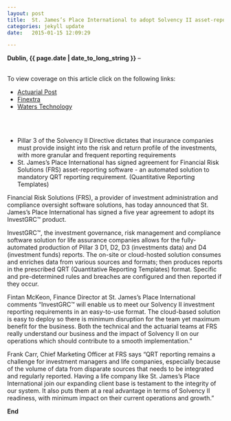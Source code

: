```yaml
---
layout: post
title:  St. James’s Place International to adopt Solvency II asset-reporting software from Financial Risk Solutions (FRS)
categories: jekyll update
date:   2015-01-15 12:09:29

---
```


**Dublin, {{ page.date | date_to_long_string }}** –

<br>
To view coverage on this article click on the following links:

* [Actuarial Post](http://www.actuarialpost.co.uk/article/st--james-place-int----039l-to-adopt-solvency-ii-software-from-frs-7084.htm) 
* [Finextra](http://www.finextra.com/news/announcement.aspx?pressreleaseid=58155&topic=risk) 
* [Waters Technology](http://www.waterstechnology.com/inside-reference-data/news/2389400/st-jamess-place-chooses-financial-risk-solutions-for-solvency-ii) 
<br>
<br>

- Pillar 3 of the Solvency II Directive dictates that insurance companies must provide insight into the risk and return profile of the investments, with more granular and frequent reporting requirements  
- St. James’s Place International has signed agreement for Financial Risk Solutions (FRS) asset-reporting software - an automated solution to mandatory QRT reporting requirement. (Quantitative Reporting Templates)  


Financial Risk Solutions (FRS), a provider of investment administration and compliance oversight software solutions, has today announced that St. James’s Place International has signed a five year agreement to adopt its InvestGRC™ product. 
 
InvestGRC™, the investment governance, risk management and compliance software solution for life assurance companies allows for the fully-automated production of Pillar 3 D1, D2, D3 (investments data) and D4 (investment funds) reports. The on-site or cloud-hosted solution consumes and enriches data from various sources and formats; then produces reports in the prescribed QRT (Quantitative Reporting Templates) format.  Specific and pre-determined rules and breaches are configured and then reported if they occur.  

Fintan McKeon, Finance Director at St. James’s Place International comments “InvestGRC™ will enable us to meet our Solvency II investment reporting requirements in an easy-to-use format.  The cloud-based solution is easy to deploy so there is minimum disruption for the team yet maximum benefit for the business. Both the technical and the actuarial teams at FRS really understand our business and the impact of Solvency II on our operations which should contribute to a smooth implementation.”  

Frank Carr, Chief Marketing Officer at FRS says “QRT reporting remains a challenge for investment managers and life companies, especially because of the volume of data from disparate sources that needs to be integrated and regularly reported.  Having a life company like St. James’s Place International join our expanding client base is testament to the integrity of our system.  It also puts them at a real advantage in terms of Solvency II readiness, with minimum impact on their current operations and growth.”



**End**


